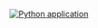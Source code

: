 [![Python application](https://github.com/joseelopezs/practica/actions/workflows/python-app.yml/badge.svg)](https://github.com/joseelopezs/practica/actions/workflows/python-app.yml)
